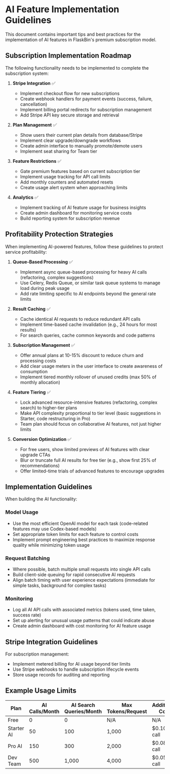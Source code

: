 # AI Feature Implementation Guidelines

This document contains important tips and best practices for the implementation of AI features in FlaskBin's premium subscription model.

## Subscription Implementation Roadmap

The following functionality needs to be implemented to complete the subscription system:

1. **Stripe Integration** ✅
   - Implement checkout flow for new subscriptions
   - Create webhook handlers for payment events (success, failure, cancellation)
   - Implement billing portal redirects for subscription management
   - Add Stripe API key secure storage and retrieval

2. **Plan Management** ✅
   - Show users their current plan details from database/Stripe
   - Implement clear upgrade/downgrade workflows
   - Create admin interface to manually promote/demote users
   - Implement seat sharing for Team tier

3. **Feature Restrictions** ✅
   - Gate premium features based on current subscription tier
   - Implement usage tracking for API call limits
   - Add monthly counters and automated resets
   - Create usage alert system when approaching limits

4. **Analytics** ✅
   - Implement tracking of AI feature usage for business insights
   - Create admin dashboard for monitoring service costs
   - Build reporting system for subscription revenue

## Profitability Protection Strategies

When implementing AI-powered features, follow these guidelines to protect service profitability:

1. **Queue-Based Processing** ✅
   - Implement async queue-based processing for heavy AI calls (refactoring, complex suggestions)
   - Use Celery, Redis Queue, or similar task queue systems to manage load during peak usage
   - Add rate limiting specific to AI endpoints beyond the general rate limits

2. **Result Caching** ✅
   - Cache identical AI requests to reduce redundant API calls
   - Implement time-based cache invalidation (e.g., 24 hours for most results)
   - For search queries, cache common keywords and code patterns

3. **Subscription Management** ✅
   - Offer annual plans at 10-15% discount to reduce churn and processing costs
   - Add clear usage meters in the user interface to create awareness of consumption
   - Implement tiered monthly rollover of unused credits (max 50% of monthly allocation)

4. **Feature Tiering** ✅
   - Lock advanced resource-intensive features (refactoring, complex search) to higher-tier plans
   - Make API complexity proportional to tier level (basic suggestions in Starter, code restructuring in Pro)
   - Team plan should focus on collaborative AI features, not just higher limits

5. **Conversion Optimization** ✅
   - For free users, show limited previews of AI features with clear upgrade CTAs
   - Blur or truncate full AI results for free tier (e.g., show first 25% of recommendations)
   - Offer limited-time trials of advanced features to encourage upgrades

## Implementation Guidelines

When building the AI functionality:

### Model Usage
- Use the most efficient OpenAI model for each task (code-related features may use Codex-based models)
- Set appropriate token limits for each feature to control costs
- Implement prompt engineering best practices to maximize response quality while minimizing token usage

### Request Batching
- Where possible, batch multiple small requests into single API calls
- Build client-side queuing for rapid consecutive AI requests
- Align batch timing with user experience expectations (immediate for simple tasks, background for complex tasks)

### Monitoring
- Log all AI API calls with associated metrics (tokens used, time taken, success rate)
- Set up alerting for unusual usage patterns that could indicate abuse
- Create admin dashboard with cost monitoring for AI feature usage

## Stripe Integration Guidelines

For subscription management:

- Implement metered billing for AI usage beyond tier limits
- Use Stripe webhooks to handle subscription lifecycle events
- Store usage records for auditing and reporting

## Example Usage Limits

| Plan | AI Calls/Month | AI Search Queries/Month | Max Tokens/Request | Additional Cost |
|------|----------------|-------------------------|-------------------|----------------|
| Free | 0 | 0 | N/A | N/A |
| Starter AI | 50 | 100 | 1,000 | $0.10 per call |
| Pro AI | 150 | 300 | 2,000 | $0.08 per call |
| Dev Team | 500 | 1,000 | 4,000 | $0.05 per call |
